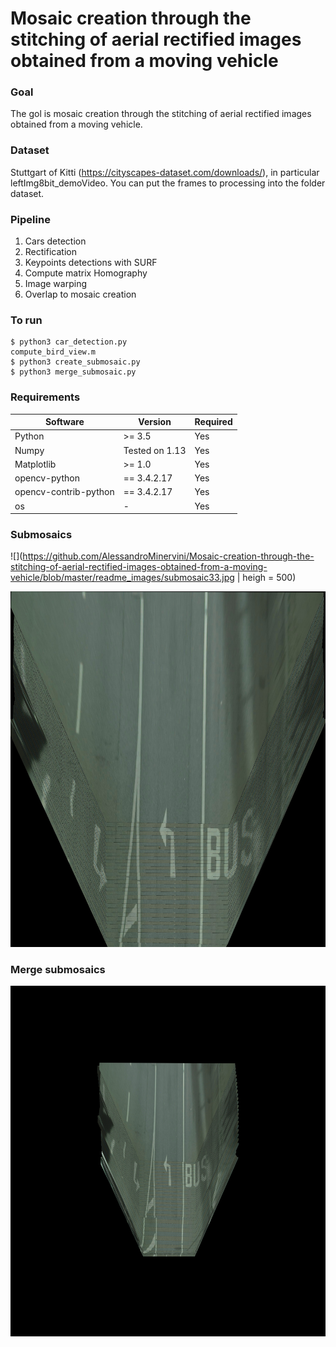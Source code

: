 # Mosaic creation through the stitching of aerial rectified images obtained from a moving vehicle

### Goal
The gol is mosaic creation through the stitching of aerial rectified images obtained from a moving vehicle.

### Dataset
Stuttgart of Kitti (https://cityscapes-dataset.com/downloads/), in particular leftImg8bit_demoVideo.
You can put the frames to processing into the folder dataset.

### Pipeline
1. Cars detection
2. Rectification
3. Keypoints detections with SURF
4. Compute matrix Homography
5. Image warping
6. Overlap to mosaic creation

### To run
```
$ python3 car_detection.py
compute_bird_view.m
$ python3 create_submosaic.py
$ python3 merge_submosaic.py
```

### Requirements
| Software  | Version | Required|
| ------------- | ------------- |  ------------- |
| Python | >= 3.5  | Yes    |
| Numpy  | Tested on 1.13 |    Yes     |
| Matplotlib  | >= 1.0  | Yes   |
| opencv-python| == 3.4.2.17  | Yes
| opencv-contrib-python  | == 3.4.2.17  |Yes |
| os  | -  |Yes |

### Submosaics
![](https://github.com/AlessandroMinervini/Mosaic-creation-through-the-stitching-of-aerial-rectified-images-obtained-from-a-moving-vehicle/blob/master/readme_images/submosaic33.jpg | heigh = 500)

![](https://github.com/AlessandroMinervini/Mosaic-creation-through-the-stitching-of-aerial-rectified-images-obtained-from-a-moving-vehicle/blob/master/readme_images/submosaic66.jpg)

### Merge submosaics
![](https://github.com/AlessandroMinervini/Mosaic-creation-through-the-stitching-of-aerial-rectified-images-obtained-from-a-moving-vehicle/blob/master/readme_images/merge_submosaic.jpg)



